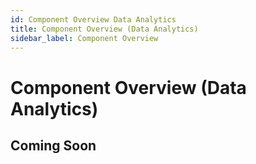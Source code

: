 ```yaml
---
id: Component Overview Data Analytics
title: Component Overview (Data Analytics)
sidebar_label: Component Overview
---
```


# Component Overview (Data Analytics)

## Coming Soon

